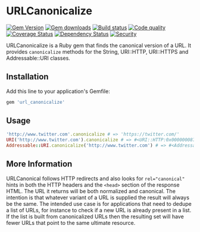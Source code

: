 # URLCanonicalize
[![Gem Version](https://badge.fury.io/rb/url_canonicalize.svg)](https://rubygems.org/gems/url_canonicalize)
[![Gem downloads](https://img.shields.io/gem/dt/url_canonicalize.svg)](https://rubygems.org/gems/url_canonicalize)
[![Build status](https://img.shields.io/circleci/project/dominicsayers/url_canonicalize/master.svg)](https://circleci.com/gh/dominicsayers/url_canonicalize)
[![Code quality](http://img.shields.io/codeclimate/github/dominicsayers/url_canonicalize.svg?style=flat)](https://codeclimate.com/github/dominicsayers/url_canonicalize)
[![Coverage Status](https://coveralls.io/repos/github/Xenapto/url_canonicalize/badge.svg?branch=master)](https://coveralls.io/github/Xenapto/url_canonicalize?branch=master)
[![Dependency Status](https://dependencyci.com/github/dominicsayers/url_canonicalize/badge)](https://dependencyci.com/github/dominicsayers/url_canonicalize)
[![Security](https://hakiri.io/github/dominicsayers/url_canonicalize/master.svg)](https://hakiri.io/github/dominicsayers/url_canonicalize/master)

URLCanonicalize is a Ruby gem that finds the canonical version of a URL. It
provides `canonicalize` methods for the String, URI::HTTP, URI::HTTPS and
Addressable::URI classes.

## Installation

Add this line to your application's Gemfile:

```ruby
gem 'url_canonicalize'
```

## Usage

```ruby
'http://www.twitter.com'.canonicalize # => 'https://twitter.com/'
URI('http://www.twitter.com').canonicalize # => #<URI::HTTP:0x00000008767908 URL:https://twitter.com/>
Addressable::URI.canonicalize('http://www.twitter.com') # => #<Addressable::URI:0x43c9 URI:https://twitter.com/>
```

## More Information

URLCanonical follows HTTP redirects and also looks for `rel="canonical"` hints
in both the HTTP headers and the `<head>` section of the response HTML. The URL
it returns will be both normalized and canonical. The intention is that
whatever variant of a URL is supplied the result will always be the same. The
intended use case is for applications that need to dedupe a list of URLs, for
instance to check if a new URL is already present in a list. If the list is
built from canonicalized URLs then the resulting set will have fewer URLs that
point to the same ultimate resource.
